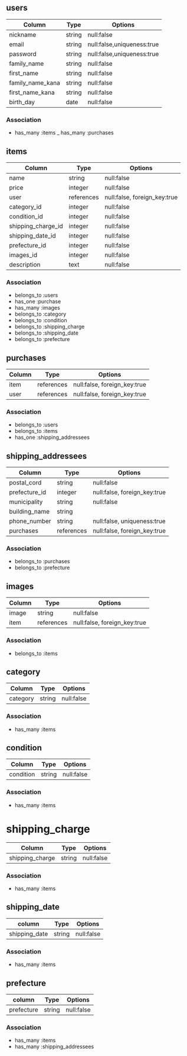 ## users

|Column          |Type    |Options                      |
|----------------|--------|-----------------------------|
|nickname        |string  |null:false                   |
|email           |string  |null:false,uniqueness:true   |
|password        |string  |null:false,uniqueness:true   |
|family_name     |string  |null:false                   |
|first_name      |string  |null:false                   |
|family_name_kana|string  |null:false                   |
|first_name_kana |string  |null:false                   |
|birth_day       |date    |null:false                   |

### Association

- has_many :items
_ has_many :purchases

## items

|Column            |Type            |Options                      |
|------------------|-----------------|----------------------------|
|name              |string          |null:false                   |
|price             |integer         |null:false                   |
|user              |references      |null:false, foreign_key:true |
|category_id       |integer         |null:false                   |
|condition_id      |integer         |null:false                   |
|shipping_charge_id|integer         |null:false                   |
|shipping_date_id  |integer         |null:false                   |
|prefecture_id     |integer         |null:false                   |
|images_id         |integer         |null:false                   |
|description       |text            |null:false                   |

### Association

- belongs_to :users
- has_one :purchase
- has_many :images
- belongs_to :category
- belongs_to :condition
- belongs_to :shipping_charge
- belongs_to :shipping_date
- belongs_to :prefecture


## purchases

|Column  |Type             |Options                         |
|--------|-----------------|--------------------------------|
|item    |references       |null:false, foreign_key:true    |
|user    |references       |null:false, foreign_key:true    |

### Association

- belongs_to :users
- belongs_to :items
- has_one :shipping_addressees

## shipping_addressees

|Column            |Type             |Options                      |
|------------------|-----------------|-----------------------------|
|postal_cord       |string           |null:false                   |
|prefecture_id    |integer          |null:false, foreign_key:true |
|municipality      |string           |null:false                   |
|building_name     |string           |                             |
|phone_number      |string           |null:false, uniqueness:true  |
|purchases         |references       |null:false, foreign_key:true |

 ### Association

 - belongs_to :purchases
 - belongs_to :prefecture

## images

|Column   |Type             |Options                            |
|---------|-----------------|-----------------------------------|
|image    |string           |null:false                         |
|item     |references       |null:false, foreign_key:true       |

### Association

- belongs_to :items

## category

|Column   |Type     |Options         |
|---------|---------|----------------|
|category |string   |null:false      |

### Association

- has_many :items

## condition

|Column     |Type    |Options      |
|-----------|--------|-------------|
|condition  |string  |null:false   |

### Association

- has_many :items

# shipping_charge

|Column          |Type    |Options     |
|----------------|--------|------------|
|shipping_charge |string  |null:false  |

### Association

- has_many :items

## shipping_date

|column         |Type    |Options    |
|---------------|--------|-----------|
|shipping_date  |string  |null:false |

### Association

- has_many :items

## prefecture

|column     |Type   |Options    |
|-----------|-------|-----------|
|prefecture |string |null:false |

### Association

- has_many :items
- has_many :shipping_addressees